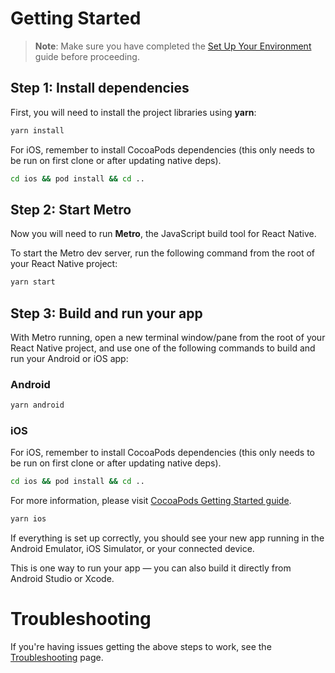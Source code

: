 # Getting Started

> **Note**: Make sure you have completed the [Set Up Your Environment](https://reactnative.dev/docs/set-up-your-environment) guide before proceeding.

## Step 1: Install dependencies

First, you will need to install the project libraries using **yarn**:

```sh
yarn install
```

For iOS, remember to install CocoaPods dependencies (this only needs to be run on first clone or after updating native deps).

```sh
cd ios && pod install && cd ..
```

## Step 2: Start Metro

Now you will need to run **Metro**, the JavaScript build tool for React Native.

To start the Metro dev server, run the following command from the root of your React Native project:

```sh
yarn start
```

## Step 3: Build and run your app

With Metro running, open a new terminal window/pane from the root of your React Native project, and use one of the following commands to build and run your Android or iOS app:

### Android

```sh
yarn android
```

### iOS

For iOS, remember to install CocoaPods dependencies (this only needs to be run on first clone or after updating native deps).

```sh
cd ios && pod install && cd ..
```

For more information, please visit [CocoaPods Getting Started guide](https://guides.cocoapods.org/using/getting-started.html).

```sh
yarn ios
```

If everything is set up correctly, you should see your new app running in the Android Emulator, iOS Simulator, or your connected device.

This is one way to run your app — you can also build it directly from Android Studio or Xcode.

# Troubleshooting

If you're having issues getting the above steps to work, see the [Troubleshooting](https://reactnative.dev/docs/troubleshooting) page.
